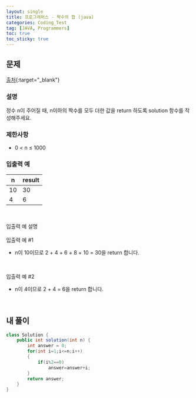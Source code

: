 ```yaml
---
layout: single
title: 프로그래머스 - 짝수의 합 (java)
categories: Coding_Test
tag: [JAVA, Programmers]
toc: true
toc_sticky: true
---
```


## 문제
[출처](https://school.programmers.co.kr/learn/courses/30/lessons/120831?language=java){:target="_blank"}
### 설명
정수 n이 주어질 때, n이하의 짝수를 모두 더한 값을 return 하도록 solution 함수를 작성해주세요.

### 제한사항

 * 0 < n ≤ 1000

### 입출력 예

n|result
---|---
10|30
4|6

<br/>

입출력 예 설명
<br/><br/>
입출력 예 #1

 * n이 10이므로 2 + 4 + 6 + 8 + 10 = 30을 return 합니다.
<br/>

입출력 예 #2

 * n이 4이므로 2 + 4 = 6을 return 합니다.
<br/>

## 내 풀이
```java
class Solution {
    public int solution(int n) {
        int answer = 0;
        for(int i=1;i<=n;i++)
        {
            if(i%2==0)
                answer=answer+i;
        }
        return answer;
    }
}
```